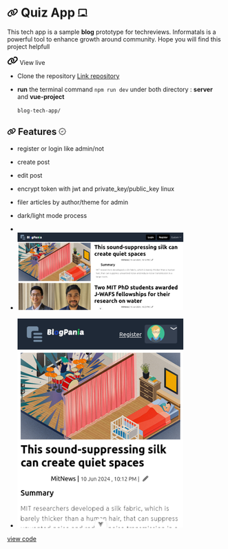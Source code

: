 # <img with="20px" height="20px" src="./src/assets//link-solid.svg"/> Quiz App <span></span> <img with="20px" height="20px" src="./src/assets/chalkboard-solid.svg"/>

This tech app is a sample **blog** prototype for techreviews. Informatals is a powerful tool to enhance growth around community. Hope you will find this project helpfull

<img with="20px" height="20px" src="./src/assets/link-solid.svg"/> View live

- Clone the repository
  [ Link repository](https://github.com/BeinRain06/blog-app-tech)
- **run** the terminal command `npm run dev` under both directory : **server** and **vue-project**

  `blog-tech-app/`

## <img with="16px" margin-right="0.15rem" height="16px" src="./src/assets/link-solid.svg"/> Features <span > </span> <img with="16px"  position="relative" left="2rem" height="16px" src="./src/assets/patch-check.svg"/>

- register or login like admin/not
  >
- create post
  >
- edit post
  >
- encrypt token with jwt and private_key/public_key linux
  >
- filer articles by author/theme for admin
  >
- dark/light mode process
- <br>

- <img src="./src/assets/Screenshot-1.png" width="385px" margin="1rem 0 1rem">
    <br>
    <br>
- <img src="./src/assets/Screenshot-2.png" width="385px" margin="1rem 0 0.75rem">

[view code](https://github.com/BeinRain06/blog-app-tech)
